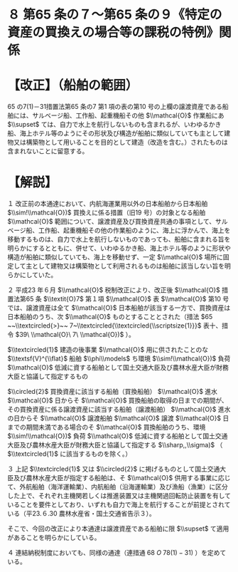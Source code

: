# ８ 第65 条の７～第65 条の９《特定の資産の買換えの場合等の課税の特例》関係

# 【改正】（船舶の範囲）

65 の7(1)－31措置法第65 条の7 第1 項の表の第10 号の上欄の譲渡資産である船舶には、サルベージ船、工作船、起重機船その他 $\\mathcal{O}$ 作業船にあ $\\supset$ ては、自力で水上を航行しないものも含まれるが、いわゆるかき船、海上ホテル等のようにその形状及び構造が船舶に類似していても主として建物又は構築物として用いることを目的として建造（改造を含む。）されたものは含まれないことに留意する。

# 【解説】

１ 改正前の本通達において、内航海運業用以外の日本船舶から日本船舶 $\\sim!\\mathcal{O})$ 買換えに係る措置（旧19 号）の対象となる船舶 $\\mathcal{O}$ 範囲について、譲渡資産及び買換資産共通の事項として、サルベージ船、工作船、起重機船その他の作業船のように、海上に浮かんで、海上を移動するものは、自力で水上を航行しないものであっても、船舶に含まれる旨を明らかにするとともに、併せて、いわゆるかき船、海上ホテル等のように形状や構造が船舶に類似していても、海上を移動せず、一定 $\\mathcal{O}$ 場所に固定して主として建物又は構築物として利用されるものは船舶に該当しない旨を明らかにしていた。

２ 平成23 年６月 $\\mathcal{O}$ 税制改正により、改正後 $\\mathcal{O}$ 措置法第65 条 $\\textit{O}7$ 第１項 $\\mathcal{O}$ 表 $\\mathcal{O}$ 第10 号では、譲渡資産は全て $\\mathcal{O}$ 日本船舶が該当する一方で、買換資産は日本船舶のうち、次 $\\mathcal{O}$ ものとすることとされた（措法 $65 ~~\\textcircled{>}~~ 7~\\textcircled{\\textcircled{\\scriptsize{1}}}$ 表十、措令 $39\ \\mathcal{O}\ 7\ \\mathcal{O})$ ）。

$\\textcircled{1}$ 建造の後事業 $\\mathcal{O}$ 用に供されたことのな $\\textsf{V}^{\\flat}$ 船舶 $\\phi\\models$ ち環境 $\\sim!\\mathcal{O})$ 負荷 $\\mathcal{O}$ 低減に資する船舶として国土交通大臣及び農林水産大臣が財務大臣と協議して指定するもの

$\\circled{2}$ 買換資産に該当する船舶（買換船舶） $\\mathcal{O}$ 進水 $\\mathcal{O}$ 日からそ $\\mathcal{O}$ 買換船舶の取得の日までの期間が、その買換資産に係る譲渡資産に該当する船舶（譲渡船舶） $\\mathcal{O}$ 進水の日からそ $\\mathcal{O}$ 譲渡船舶 $\\mathcal{O}$ 譲渡 $\\mathcal{O}$ 日までの期間未満である場合のそ $\\mathcal{O}$ 買換船舶のうち、環境 $\\sim!\\mathcal{O})$ 負荷 $\\mathcal{O}$ 低減に資する船舶として国土交通大臣及び農林水産大臣が財務大臣と協議して指定する $\\sharp,,\\sigma)$ （ $\\textcircled{1}$ に該当するものを除く。）

３ 上記 $\\textcircled{1}$ 又は $\\circled{2}$ に掲げるものとして国土交通大臣及び農林水産大臣が指定する船舶は、そ $\\mathcal{O}$ 供用する事業に応じて、外航船舶（海洋運輸業）、内航船舶（沿海運輸業）及び漁船（漁業）に区分した上で、それぞれ主機関若しくは推進装置又は主機関過回転防止装置を有していることを要件としており、いずれも自力で海上を航行することが前提とされている（平23.６.30 農林水産省・国土交通省告示３）。

そこで、今回の改正により本通達は譲渡資産である船舶に限 $\\supset$ て適用があることを明らかにしている。

４ 連結納税制度においても、同様の通達（連措通 $68\ O\ 78(1)-31)$ ）を定めている。